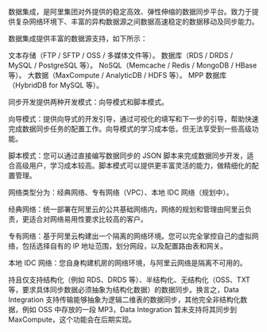 数据集成，是阿里集团对外提供的稳定高效、弹性伸缩的数据同步平台。致力于提供复杂网络环境下、丰富的异构数据源之间数据高速稳定的数据移动及同步能力。

数据集成提供丰富的数据源支持，如下所示：

文本存储（FTP / SFTP / OSS / 多媒体文件等）。
数据库（RDS / DRDS / MySQL / PostgreSQL 等）。
NoSQL（Memcache / Redis / MongoDB / HBase 等）。
大数据（MaxCompute / AnalyticDB / HDFS 等）。
MPP 数据库（HybridDB for MySQL 等）。

同步开发提供两种开发模式：向导模式和脚本模式。

向导模式：提供向导式的开发引导，通过可视化的填写和下一步的引导，帮助快速完成数据同步任务的配置工作。向导模式的学习成本低，但无法享受到一些高级功能。

脚本模式：您可以通过直接编写数据同步的 JSON 脚本来完成数据同步开发，适合高级用户，学习成本较高。脚本模式可以提供更丰富灵活的能力，做精细化的配置管理。

网络类型分为：经典网络、专有网络（VPC）、本地 IDC 网络（规划中）。

经典网络：统一部署在阿里云的公共基础网络内，网络的规划和管理由阿里云负责，更适合对网络易用性要求比较高的客户。

专有网络：基于阿里云构建出一个隔离的网络环境。您可以完全掌控自己的虚拟网络，包括选择自有的 IP 地址范围，划分网段，以及配置路由表和网关。

本地 IDC 网络：您自身构建机房的网络环境，与阿里云网络是隔离不可用的。

持且仅支持结构化（例如 RDS、DRDS 等）、半结构化、无结构化（OSS、TXT 等，要求具体同步数据必须抽象为结构化数据）的数据同步。换言之，Data Integration 支持传输能够抽象为逻辑二维表的数据同步，其他完全非结构化数据，例如 OSS 中存放的一段 MP3，Data Integration 暂未支持将其同步到 MaxCompute，这个功能会在后期实现。
